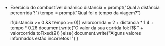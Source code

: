 - Exercício do combustível dinâmico
	distancia = prompt("Qual a distância percorrida ?")
	tempo = prompt("Qual foi o tempo da viagem?")

	if(distancia >= 0 && tempo >= 0){
		valorcorrida = 2 + distancia * 1.4 + tempo  * 0.26
		document.write("O valor da sua corrida foi: R$ " + valorcorrida.toFixed(2))
	}else{
		document.write("Alguns valores informados estão incorretos !")
	}